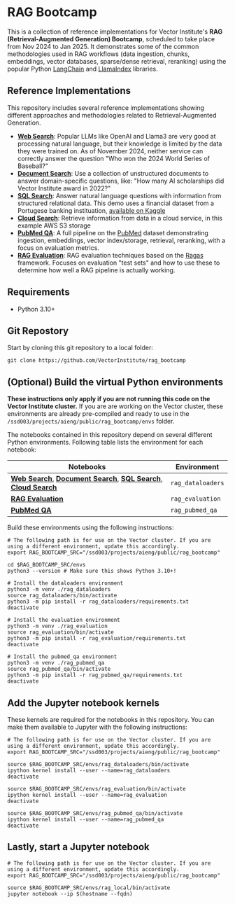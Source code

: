 # RAG Bootcamp

This is a collection of reference implementations for Vector Institute's **RAG (Retrieval-Augmented Generation) Bootcamp**, scheduled to take place from Nov 2024 to Jan 2025. It demonstrates some of the common methodologies used in RAG workflows (data ingestion, chunks, embeddings, vector databases, sparse/dense retrieval, reranking) using the popular Python [LangChain](https://python.langchain.com/docs/get_started/introduction) and [LlamaIndex](https://docs.llamaindex.ai/en/stable/) libraries.

## Reference Implementations

This repository includes several reference implementations showing different approaches and methodologies related to Retrieval-Augmented Generation.

- [**Web Search**](https://github.com/VectorInstitute/rag_bootcamp/tree/main/web_search): Popular LLMs like OpenAI and Llama3 are very good at processing natural language, but their knowledge is limited by the data they were trained on. As of November 2024, neither service can correctly answer the question "Who won the 2024 World Series of Baseball?"
- [**Document Search**](https://github.com/VectorInstitute/rag_bootcamp/tree/main/document_search): Use a collection of unstructured documents to answer domain-specific questions, like: "How many AI scholarships did Vector Institute award in 2022?"
- [**SQL Search**](https://github.com/VectorInstitute/rag_bootcamp/tree/main/sql_search): Answer natural language questions with information from structured relational data. This demo uses a financial dataset from a Portugese banking instituation, [available on Kaggle](https://www.kaggle.com/datasets/prakharrathi25/banking-dataset-marketing-targets)
- [**Cloud Search**](https://github.com/VectorInstitute/rag_bootcamp/tree/main/cloud_search): Retrieve information from data in a cloud service, in this example AWS S3 storage
- [**PubMed QA**](https://github.com/VectorInstitute/rag_bootcamp/tree/main/pubmed_qa): A full pipeline on the [PubMed](https://pubmed.ncbi.nlm.nih.gov/download/) dataset demonstrating ingestion, embeddings, vector index/storage, retrieval, reranking, with a focus on evaluation metrics.
- [**RAG Evaluation**](https://github.com/VectorInstitute/rag_bootcamp/tree/main/rag_evaluation): RAG evaluation techniques based on the [Ragas](https://github.com/explodinggradients/ragas) framework. Focuses on evaluation "test sets" and how to use these to determine how well a RAG pipeline is actually working.

## Requirements

* Python 3.10+
  
## Git Repostory

Start by cloning this git repository to a local folder:

```
git clone https://github.com/VectorInstitute/rag_bootcamp
```

## (Optional) Build the virtual Python environments

**These instructions only apply if you are not running this code on the Vector Institute cluster.** If you are are working on the Vector cluster, these environments are already pre-compiled and ready to use in the `/ssd003/projects/aieng/public/rag_bootcamp/envs` folder.

The notebooks contained in this repository depend on several different Python environments. Following table lists the environment for each notebook:

| Notebooks  | Environment  |
| ---------------------  | -------------------  |
| [**Web Search**](https://github.com/VectorInstitute/rag_bootcamp/tree/main/web_search), [**Document Search**](https://github.com/VectorInstitute/rag_bootcamp/tree/main/document_search), [**SQL Search**](https://github.com/VectorInstitute/rag_bootcamp/tree/main/sql_search), [**Cloud Search**](https://github.com/VectorInstitute/rag_bootcamp/tree/main/cloud_search)  | ```rag_dataloaders```  |
| [**RAG Evaluation**](https://github.com/VectorInstitute/rag_bootcamp/tree/main/rag_evaluation)  | ```rag_evaluation```  |
| [**PubMed QA**](https://github.com/VectorInstitute/rag_bootcamp/tree/main/pubmed_qa)  | ```rag_pubmed_qa```  |

Build these environments using the following instructions: 

```
# The following path is for use on the Vector cluster. If you are using a different environment, update this accordingly.
export RAG_BOOTCAMP_SRC="/ssd003/projects/aieng/public/rag_bootcamp"

cd $RAG_BOOTCAMP_SRC/envs
python3 --version # Make sure this shows Python 3.10+!

# Install the dataloaders environment
python3 -m venv ./rag_dataloaders
source rag_dataloaders/bin/activate
python3 -m pip install -r rag_dataloaders/requirements.txt
deactivate

# Install the evaluation environment
python3 -m venv ./rag_evaluation
source rag_evaluation/bin/activate
python3 -m pip install -r rag_evaluation/requirements.txt
deactivate

# Install the pubmed_qa environment
python3 -m venv ./rag_pubmed_qa
source rag_pubmed_qa/bin/activate
python3 -m pip install -r rag_pubmed_qa/requirements.txt
deactivate
```

## Add the Jupyter notebook kernels

These kernels are required for the notebooks in this repository. You can make them available to Jupyter with the following instructions:

```
# The following path is for use on the Vector cluster. If you are using a different environment, update this accordingly.
export RAG_BOOTCAMP_SRC="/ssd003/projects/aieng/public/rag_bootcamp"

source $RAG_BOOTCAMP_SRC/envs/rag_dataloaders/bin/activate
ipython kernel install --user --name=rag_dataloaders
deactivate

source $RAG_BOOTCAMP_SRC/envs/rag_evaluation/bin/activate
ipython kernel install --user --name=rag_evaluation
deactivate

source $RAG_BOOTCAMP_SRC/envs/rag_pubmed_qa/bin/activate
ipython kernel install --user --name=rag_pubmed_qa
deactivate
```

## Lastly, start a Jupyter notebook

```
# The following path is for use on the Vector cluster. If you are using a different environment, update this accordingly.
export RAG_BOOTCAMP_SRC="/ssd003/projects/aieng/public/rag_bootcamp"

source $RAG_BOOTCAMP_SRC/envs/rag_local/bin/activate
jupyter notebook --ip $(hostname --fqdn)
```

